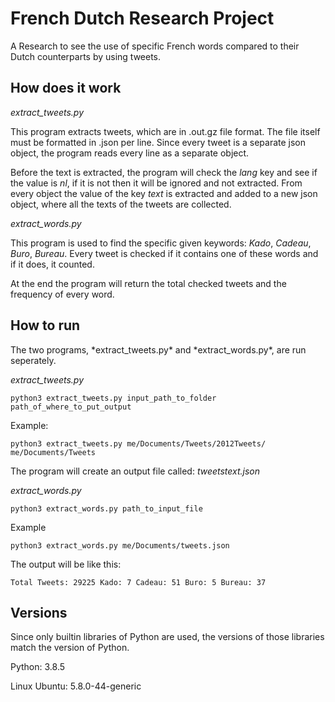 <h1>French Dutch Research Project</h1>
A Research to see the use of specific French words compared to their Dutch counterparts by using tweets.


<h2>How does it work</h2>

*extract_tweets.py*

This program extracts tweets, which are in .out.gz file format. The file itself must be formatted in .json per line.
Since every tweet is a separate json object, the program reads every line as a separate object.

Before the text is extracted, the program will check the *lang* key and see if the value is *nl*, if it is not then it will be ignored and not extracted.
From every object the value of the key *text* is extracted and added to a new json object, where all the texts of the tweets are collected.

*extract_words.py*

This program is used to find the specific given keywords: *Kado*, *Cadeau*, *Buro*, *Bureau*.
Every tweet is checked if it contains one of these words and if it does, it counted.

At the end the program will return the total checked tweets and the frequency of every word.


<h2>How to run</h2>
The two programs, *extract_tweets.py* and *extract_words.py*, are run seperately.

*extract_tweets.py*

`python3 extract_tweets.py input_path_to_folder path_of_where_to_put_output`

Example:

`python3 extract_tweets.py me/Documents/Tweets/2012Tweets/ me/Documents/Tweets`

The program will create an output file called: *tweetstext.json*


*extract_words.py*

`python3 extract_words.py path_to_input_file`

Example

`python3 extract_words.py me/Documents/tweets.json`

The output will be like this:


`Total Tweets: 29225
Kado: 7
Cadeau: 51
Buro: 5
Bureau: 37
`

<h2>Versions</h2>

Since only builtin libraries of Python are used, the versions of those libraries match the version of Python.

Python: 3.8.5

Linux Ubuntu: 5.8.0-44-generic
